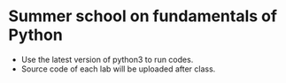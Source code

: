 # Summer school on fundamentals of Python 
- Use the latest version of python3 to run codes.
- Source code of each lab will be uploaded after class.
